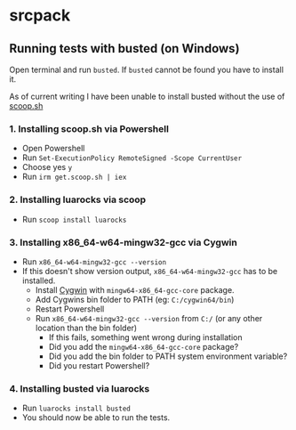 # srcpack

## Running tests with busted (on Windows)

Open terminal and run `busted`. 
If `busted` cannot be found you have to install it. 

As of current writing I have been unable to install busted without the use of [scoop.sh](https://scoop.sh/)

### 1. Installing scoop.sh via Powershell

- Open Powershell
- Run `Set-ExecutionPolicy RemoteSigned -Scope CurrentUser`
- Choose yes `y`
- Run `irm get.scoop.sh | iex`

### 2. Installing luarocks via scoop

- Run `scoop install luarocks`

### 3. Installing x86_64-w64-mingw32-gcc via Cygwin

- Run `x86_64-w64-mingw32-gcc --version`
- If this doesn't show version output, `x86_64-w64-mingw32-gcc` has to be installed.
  - Install [Cygwin](http://cygwin.com/install.html) with `mingw64-x86_64-gcc-core` package.
  - Add Cygwins bin folder to PATH (eg: `C:/cygwin64/bin`)
  - Restart Powershell
  - Run `x86_64-w64-mingw32-gcc --version` from `C:/` (or any other location than the bin folder)
    - If this fails, something went wrong during installation
    - Did you add the `mingw64-x86_64-gcc-core` package?
    - Did you add the bin folder to PATH system environment variable?
    - Did you restart Powershell?

### 4. Installing busted via luarocks

- Run `luarocks install busted`
- You should now be able to run the tests.

